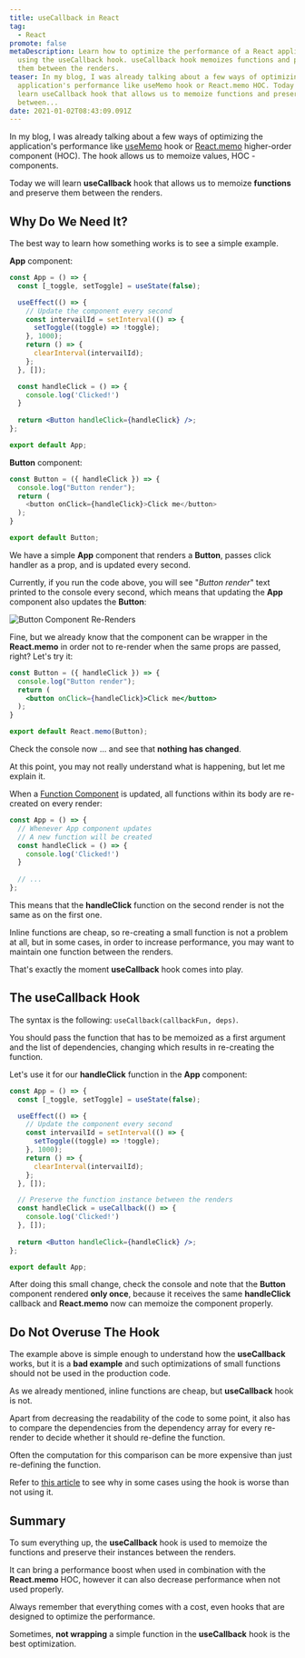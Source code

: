 ```yaml
---
title: useCallback in React
tag:
  - React
promote: false
metaDescription: Learn how to optimize the performance of a React application by
  using the useCallback hook. useCallback hook memoizes functions and preserves
  them between the renders.
teaser: In my blog, I was already talking about a few ways of optimizing the
  application's performance like useMemo hook or React.memo HOC. Today we will
  learn useCallback hook that allows us to memoize functions and preserve them
  between...
date: 2021-01-02T08:43:09.091Z
---
```

In my blog, I was already talking about a few ways of optimizing the application's performance like [useMemo](/usememo-in-react/) hook or [React.memo](/boost-performance-with-react-memo/) higher-order component (HOC). The hook allows us to memoize values, HOC - components.

Today we will learn **useCallback** hook that allows us to memoize **functions** and preserve them between the renders.

## Why Do We Need It?

The best way to learn how something works is to see a simple example.

**App** component:

```jsx
const App = () => {
  const [_toggle, setToggle] = useState(false);

  useEffect(() => {
    // Update the component every second
    const intervailId = setInterval(() => {
      setToggle((toggle) => !toggle);
    }, 1000);
    return () => {
      clearInterval(intervailId);
    };
  }, []);

  const handleClick = () => {
    console.log('Clicked!')
  }
  
  return <Button handleClick={handleClick} />;
};

export default App;
```

**Button** component:

```javascript
const Button = ({ handleClick }) => {
  console.log("Button render");
  return (
    <button onClick={handleClick}>Click me</button>
  );
}

export default Button;
```

We have a simple **App** component that renders a **Button**, passes click handler as a prop, and is updated every second.

Currently, if you run the code above, you will see "*Button render*" text printed to the console every second, which means that updating the **App** component also updates the **Button**:

![Button Component Re-Renders](/img/ezgif.com-gif-maker-9-.gif "Button Component Re-Renders")

Fine, but we already know that the component can be wrapper in the **React.memo** in order not to re-render when the same props are passed, right? Let's try it:

```jsx
const Button = ({ handleClick }) => {
  console.log("Button render");
  return (
    <button onClick={handleClick}>Click me</button>
  );
}

export default React.memo(Button);
```

Check the console now ... and see that **nothing has changed**.

At this point, you may not really understand what is happening, but let me explain it.

When a [Function Component](https://reactjs.org/docs/components-and-props.html) is updated, all functions within its body are re-created on every render:

```javascript
const App = () => {
  // Whenever App component updates
  // A new function will be created
  const handleClick = () => {
    console.log('Clicked!')
  }
  
  // ...
};
```

This means that the **handleClick** function on the second render is not the same as on the first one.

Inline functions are cheap, so re-creating a small function is not a problem at all, but in some cases, in order to increase performance, you may want to maintain one function between the renders.

That's exactly the moment **useCallback** hook comes into play.

## The useCallback Hook

The syntax is the following: `useCallback(callbackFun, deps)`. 

You should pass the function that has to be memoized as a first argument and the list of dependencies, changing which results in re-creating the function.

Let's use it for our **handleClick** function in the **App** component:

```jsx
const App = () => {
  const [_toggle, setToggle] = useState(false);

  useEffect(() => {
    // Update the component every second
    const intervailId = setInterval(() => {
      setToggle((toggle) => !toggle);
    }, 1000);
    return () => {
      clearInterval(intervailId);
    };
  }, []);

  // Preserve the function instance between the renders
  const handleClick = useCallback(() => {
    console.log('Clicked!')
  }, []);
  
  return <Button handleClick={handleClick} />;
};

export default App;
```

After doing this small change, check the console and note that the **Button** component rendered **only once**, because it receives the same **handleClick** callback and **React.memo** now can memoize the component properly.

## Do Not Overuse The Hook

The example above is simple enough to understand how the **useCallback** works, but it is a **bad example** and such optimizations of small functions should not be used in the production code.

As we already mentioned, inline functions are cheap, but **useCallback** hook is not.

Apart from decreasing the readability of the code to some point, it also has to compare the dependencies from the dependency array for every re-render to decide whether it should re-define the function. 

Often the computation for this comparison can be more expensive than just re-defining the function.

Refer to [this article](https://kentcdodds.com/blog/usememo-and-usecallback) to see why in some cases using the hook is worse than not using it.

## Summary

To sum everything up, the **useCallback** hook is used to memoize the functions and preserve their instances between the renders.

It can bring a performance boost when used in combination with the **React.memo** HOC, however it can also decrease performance when not used properly.

Always remember that everything comes with a cost, even hooks that are designed to optimize the performance.

Sometimes, **not wrapping** a simple function in the **useCallback** hook is the best optimization.